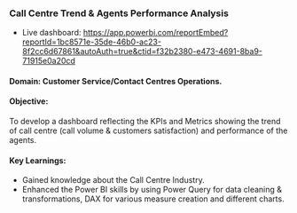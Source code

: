 ### Call Centre Trend & Agents Performance Analysis
- Live dashboard: https://app.powerbi.com/reportEmbed?reportId=1bc8571e-35de-46b0-ac23-8f2cc6d67861&autoAuth=true&ctid=f32b2380-e473-4691-8ba9-71915e0a20cd
#### Domain: Customer Service/Contact Centres Operations.
#### Objective: 
To develop a dashboard reflecting the KPIs and Metrics showing the trend of call centre (call volume & customers satisfaction) and performance of the agents.
#### Key Learnings:
- Gained knowledge about the Call Centre Industry.
- Enhanced the Power BI skills by using Power Query for data cleaning & transformations, DAX for various measure creation and different charts.
